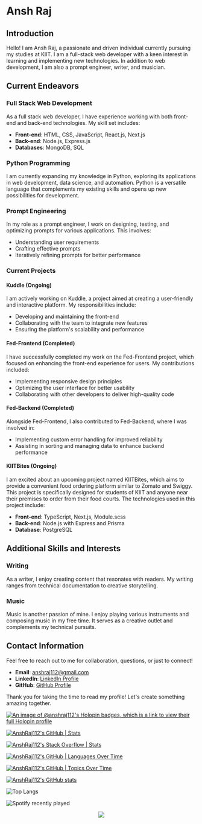 # Ansh Raj

## Introduction
Hello! I am Ansh Raj, a passionate and driven individual currently pursuing my studies at KIIT. I am a full-stack web developer with a keen interest in learning and implementing new technologies. In addition to web development, I am also a prompt engineer, writer, and musician.

## Current Endeavors

### Full Stack Web Development
As a full stack web developer, I have experience working with both front-end and back-end technologies. My skill set includes:
- **Front-end**: HTML, CSS, JavaScript, React.js, Next.js
- **Back-end**: Node.js, Express.js
- **Databases**: MongoDB, SQL

### Python Programming
I am currently expanding my knowledge in Python, exploring its applications in web development, data science, and automation. Python is a versatile language that complements my existing skills and opens up new possibilities for development.

### Prompt Engineering
In my role as a prompt engineer, I work on designing, testing, and optimizing prompts for various applications. This involves:
- Understanding user requirements
- Crafting effective prompts
- Iteratively refining prompts for better performance

### Current Projects

#### Kuddle (Ongoing)
I am actively working on Kuddle, a project aimed at creating a user-friendly and interactive platform. My responsibilities include:
- Developing and maintaining the front-end
- Collaborating with the team to integrate new features
- Ensuring the platform's scalability and performance

#### Fed-Frontend (Completed)
I have successfully completed my work on the Fed-Frontend project, which focused on enhancing the front-end experience for users. My contributions included:
- Implementing responsive design principles
- Optimizing the user interface for better usability
- Collaborating with other developers to deliver high-quality code

#### Fed-Backend (Completed)
Alongside Fed-Frontend, I also contributed to Fed-Backend, where I was involved in:
- Implementing custom error handling for improved reliability
- Assisting in sorting and managing data to enhance backend performance

#### KIITBites (Ongoing)
I am excited about an upcoming project named KIITBites, which aims to provide a convenient food ordering platform similar to Zomato and Swiggy. This project is specifically designed for students of KIIT and anyone near their premises to order from their food courts. The technologies used in this project include:
- **Front-end**: TypeScript, Next.js, Module.scss
- **Back-end**: Node.js with Express and Prisma
- **Database**: PostgreSQL

## Additional Skills and Interests

### Writing
As a writer, I enjoy creating content that resonates with readers. My writing ranges from technical documentation to creative storytelling.

### Music
Music is another passion of mine. I enjoy playing various instruments and composing music in my free time. It serves as a creative outlet and complements my technical pursuits.

## Contact Information
Feel free to reach out to me for collaboration, questions, or just to connect!

- **Email**: anshraj112@gmail.com
- **LinkedIn**: [LinkedIn Profile](https://www.linkedin.com/in/ansh-raj112/)
- **GitHub**: [GitHub Profile](https://github.com/AnshRaj112)

Thank you for taking the time to read my profile! Let's create something amazing together.

[![An image of @anshraj112's Holopin badges, which is a link to view their full Holopin profile](https://holopin.me/anshraj112)](https://holopin.io/@anshraj112)

[![AnshRaj112's GitHub | Stats](https://stats.quine.sh/AnshRaj112/github?theme=dark)](https://quine.sh?utm_source=widgets&utm_campaign=AnshRaj112)   

[![AnshRaj112's Stack Overflow | Stats](https://stats.quine.sh/AnshRaj112/stack-overflow?theme=dark)](https://quine.sh?utm_source=widgets&utm_campaign=AnshRaj112)

[![AnshRaj112's GitHub | Languages Over Time](https://stats.quira.sh/AnshRaj112/languages-over-time?theme=dark)](https://quira.sh?utm_source=widgets&utm_campaign=AnshRaj112)

[![AnshRaj112's GitHub | Topics Over Time](https://stats.quira.sh/AnshRaj112/topics-over-time?theme=dark)](https://quira.sh?utm_source=widgets&utm_campaign=AnshRaj112)

[![AnshRaj112's GitHub stats](https://github-readme-stats.vercel.app/api?username=AnshRaj112&theme=radical)](https://github.com/AnshRaj112/github-readme-stats)     

![Top Langs](https://github-readme-stats.vercel.app/api/top-langs/?username=AnshRaj112&layout=compact&theme=radical)

![Spotify recently played](https://spotify-recently-played-readme.vercel.app/api?user=2onl2bh1l5xxnrf2xq83d2vlx)

<div align="center">
  <img src="https://profile-counter.glitch.me/AnshRaj112/count.svg?" />
</div>
